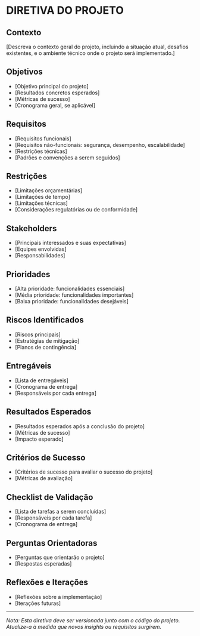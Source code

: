# DIRETIVA DO PROJETO

## Contexto
[Descreva o contexto geral do projeto, incluindo a situação atual, desafios existentes, e o ambiente técnico onde o projeto será implementado.]

## Objetivos
- [Objetivo principal do projeto]
- [Resultados concretos esperados]
- [Métricas de sucesso]
- [Cronograma geral, se aplicável]

## Requisitos
- [Requisitos funcionais]
- [Requisitos não-funcionais: segurança, desempenho, escalabilidade]
- [Restrições técnicas]
- [Padrões e convenções a serem seguidos]

## Restrições
- [Limitações orçamentárias]
- [Limitações de tempo]
- [Limitações técnicas]
- [Considerações regulatórias ou de conformidade]

## Stakeholders
- [Principais interessados e suas expectativas]
- [Equipes envolvidas]
- [Responsabilidades]

## Prioridades
- [Alta prioridade: funcionalidades essenciais]
- [Média prioridade: funcionalidades importantes]
- [Baixa prioridade: funcionalidades desejáveis]

## Riscos Identificados
- [Riscos principais]
- [Estratégias de mitigação]
- [Planos de contingência]

## Entregáveis
- [Lista de entregáveis]
- [Cronograma de entrega]
- [Responsáveis por cada entrega]

## Resultados Esperados
- [Resultados esperados após a conclusão do projeto]
- [Métricas de sucesso]
- [Impacto esperado]

## Critérios de Sucesso
- [Critérios de sucesso para avaliar o sucesso do projeto]
- [Métricas de avaliação]

## Checklist de Validação
- [Lista de tarefas a serem concluídas]
- [Responsáveis por cada tarefa]
- [Cronograma de entrega]

## Perguntas Orientadoras
- [Perguntas que orientarão o projeto]
- [Respostas esperadas]

## Reflexões e Iterações
- [Reflexões sobre a implementação]
- [Iterações futuras]

---
*Nota: Esta diretiva deve ser versionada junto com o código do projeto. Atualize-a à medida que novos insights ou requisitos surgirem.*
